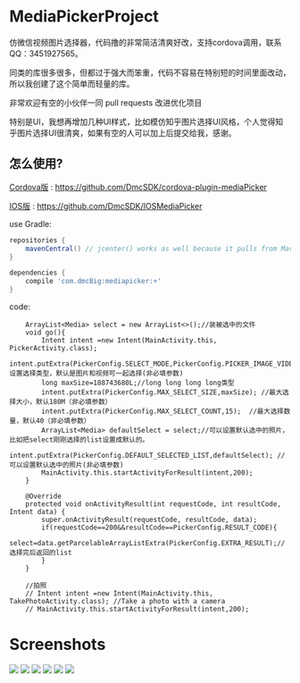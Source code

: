 # MediaPickerProject

仿微信视频图片选择器，代码撸的非常简洁清爽好改，支持cordova调用，联系QQ：3451927565。

同类的库很多很多，但都过于强大而笨重，代码不容易在特别短的时间里面改动，所以我创建了这个简单而轻量的库。

非常欢迎有空的小伙伴一同 pull requests 改进优化项目

特别是UI，我想再增加几种UI样式，比如模仿知乎图片选择UI风格，个人觉得知乎图片选择UI很清爽，如果有空的人可以加上后提交给我，感谢。

怎么使用?
-------------------
[Cordova版](https://github.com/DmcSDK/cordova-plugin-mediaPicker) : https://github.com/DmcSDK/cordova-plugin-mediaPicker 

[IOS版](https://github.com/DmcSDK/IOSMediaPicker) : https://github.com/DmcSDK/IOSMediaPicker

use Gradle:

```gradle
repositories {
    mavenCentral() // jcenter() works as well because it pulls from Maven Central
}

dependencies {
    compile 'com.dmcBig:mediapicker:+'
}
```

code:
```
    ArrayList<Media> select = new ArrayList<>();//装被选中的文件
    void go(){
        Intent intent =new Intent(MainActivity.this, PickerActivity.class);
        intent.putExtra(PickerConfig.SELECT_MODE,PickerConfig.PICKER_IMAGE_VIDEO);//设置选择类型，默认是图片和视频可一起选择(非必填参数)
        long maxSize=188743680L;//long long long long类型
        intent.putExtra(PickerConfig.MAX_SELECT_SIZE,maxSize); //最大选择大小，默认180M（非必填参数）
        intent.putExtra(PickerConfig.MAX_SELECT_COUNT,15);  //最大选择数量，默认40（非必填参数）
        ArrayList<Media> defaultSelect = select;//可以设置默认选中的照片，比如把select刚刚选择的list设置成默认的。
        intent.putExtra(PickerConfig.DEFAULT_SELECTED_LIST,defaultSelect); //可以设置默认选中的照片(非必填参数)
        MainActivity.this.startActivityForResult(intent,200);
    }

    @Override
    protected void onActivityResult(int requestCode, int resultCode, Intent data) {
        super.onActivityResult(requestCode, resultCode, data);
        if(requestCode==200&&resultCode==PickerConfig.RESULT_CODE){
            select=data.getParcelableArrayListExtra(PickerConfig.EXTRA_RESULT);//选择完后返回的list
        }
    }
    
    //拍照
    // Intent intent =new Intent(MainActivity.this, TakePhotoActivity.class); //Take a photo with a camera
    // MainActivity.this.startActivityForResult(intent,200);
```    

# Screenshots
![](https://github.com/dmcBig/MediaPickerPoject/blob/master/Screenshots/Screenshots1.png)
![](https://github.com/dmcBig/MediaPickerPoject/blob/master/Screenshots/Screenshots2.png)
![](https://github.com/dmcBig/MediaPickerPoject/blob/master/Screenshots/Screenshots3.png)
![](https://github.com/dmcBig/MediaPickerPoject/blob/master/Screenshots/Screenshots4.png)
![](https://github.com/dmcBig/MediaPickerPoject/blob/master/Screenshots/Screenshots5.png)
![](https://github.com/dmcBig/MediaPickerPoject/blob/master/Screenshots/Screenshots6.png)
